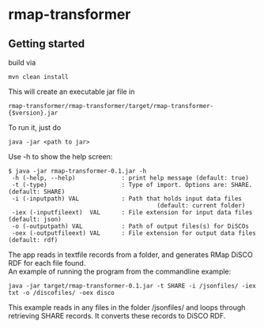 # rmap-transformer

## Getting started
build via 
```
mvn clean install
```
This will create an executable jar file in 
```
rmap-transformer/rmap-transformer/target/rmap-transformer-{$version}.jar
```
To run it, just do 
```
java -jar <path to jar>
```
Use -h to show the help screen:
```
$ java -jar rmap-transformer-0.1.jar -h
 -h (-help, --help)             : print help message (default: true)
 -t (-type)                     : Type of import. Options are: SHARE. (default: SHARE) 
 -i (-inputpath) VAL            : Path that holds input data files
            				              (default: current folder)
 -iex (-inputfileext)  VAL      : File extension for input data files (default: json)
 -o (-outputpath) VAL           : Path of output files(s) for DiSCOs
 -oex (-outputfileext) VAL      : File extension for output data files (default: rdf)
```
The app reads in textfile records from a folder, and generates RMap DiSCO RDF for each file found.  
An example of running the program from the commandline example:
```
java -jar target/rmap-transformer-0.1.jar -t SHARE -i /jsonfiles/ -iex txt -o /discofiles/ -oex disco 
```
This example reads in any files in the folder /jsonfiles/ and loops through retrieving SHARE records. 
It converts these records to DiSCO RDF.


